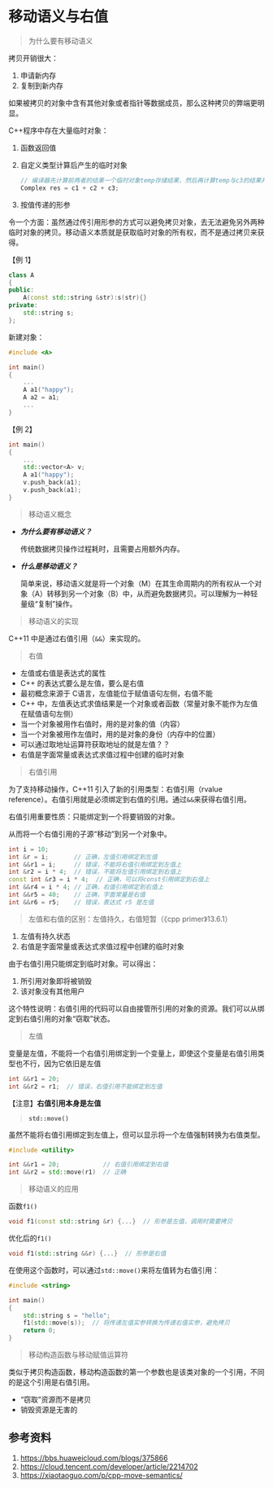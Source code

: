 # 移动语义与右值

> 为什么要有移动语义

拷贝开销很大：

1. 申请新内存
2. 复制到新内存

如果被拷贝的对象中含有其他对象或者指针等数据成员，那么这种拷贝的弊端更明显。



C++程序中存在大量临时对象：

1. 函数返回值

2. 自定义类型计算后产生的临时对象

   ```c++
   // 编译器先计算前两者的结果一个临时对象temp存储结果，然后再计算temp与c3的结果并复制给res
   Complex res = c1 + c2 + c3;

3. 按值传递的形参

令一个方面：虽然通过传引用形参的方式可以避免拷贝对象，去无法避免另外两种临时对象的拷贝。移动语义本质就是获取临时对象的所有权，而不是通过拷贝来获得。



【例 1】

```c++
class A
{
public:
    A(const std::string &str):s(str){}
private:
    std::string s;
};
```

新建对象：

```c++
#include <A>

int main()
{
    ...
	A a1("happy");
    A a2 = a1;
	...
}
```

【例 2】

```c++
int main()
{
	...
	std::vector<A> v;
    A a1("happy");
    v.push_back(a1);
    v.push_back(a1);
}
```



> 移动语义概念

* ***为什么要有移动语义？***

  传统数据拷贝操作过程耗时，且需要占用额外内存。

* ***什么是移动语义？***

  简单来说，移动语义就是将一个对象（M）在其生命周期内的所有权从一个对象（A）转移到另一个对象（B）中，从而避免数据拷贝。可以理解为一种轻量级“复制”操作。



> 移动语义的实现

C++11 中是通过右值引用（`&&`）来实现的。



> 右值

* 左值或右值是表达式的属性
* C++ 的表达式要么是左值，要么是右值
* 最初概念来源于 C语言，左值能位于赋值语句左侧，右值不能
* C++ 中，左值表达式求值结果是一个对象或者函数（常量对象不能作为左值在赋值语句左侧）
* 当一个对象被用作右值时，用的是对象的值（内容）
* 当一个对象被用作左值时，用的是对象的身份（内存中的位置）
* 可以通过取地址运算符获取地址的就是左值？？
* 右值是字面常量或表达式求值过程中创建的临时对象



> 右值引用

为了支持移动操作，C++11 引入了新的引用类型：右值引用（rvalue reference）。右值引用就是必须绑定到右值的引用。通过`&&`来获得右值引用。

右值引用重要性质：只能绑定到一个将要销毁的对象。

从而将一个右值引用的子源“移动”到另一个对象中。

```c++
int i = 10;
int &r = i;       // 正确，左值引用绑定到左值
int &&r1 = i;     // 错误，不能将右值引用绑定到左值上
int &r2 = i * 4;  // 错误，不能将左值引用绑定到右值上
const int &r3 = i * 4;  // 正确，可以将const引用绑定到右值上
int &&r4 = i * 4; // 正确，右值引用绑定到右值上
int &&r5 = 40;    // 正确，字面常量是右值
int &&r6 = r5;    // 错误，表达式 r5 是左值
```



> 左值和右值的区别：左值持久，右值短暂（《cpp primer》13.6.1）

1. 左值有持久状态
2. 右值是字面常量或表达式求值过程中创建的临时对象

由于右值引用只能绑定到临时对象。可以得出：

1. 所引用对象即将被销毁
2. 该对象没有其他用户

这个特性说明：右值引用的代码可以自由接管所引用的对象的资源。我们可以从绑定到右值引用的对象“窃取”状态。



> 左值

变量是左值，不能将一个右值引用绑定到一个变量上，即使这个变量是右值引用类型也不行，因为它依旧是左值

```c++
int &&r1 = 20;  
int &&r2 = r1;  // 错误，右值引用不能绑定到左值
```

【注意】**右值引用本身是左值**



> **`std::move()`**

虽然不能将右值引用绑定到左值上，但可以显示将一个左值强制转换为右值类型。

```c++
#include <utility>

int &&r1 = 20;            // 右值引用绑定到右值
int &&r2 = std::move(r1)  // 正确
```



> 移动语义的应用

函数`f1()`

```c++
void f1(const std::string &r) {...}  // 形参是左值，调用时需要拷贝
```

优化后的`f1()`

```c++
void f1(std::string &&r) {...}  // 形参是右值
```



在使用这个函数时，可以通过`std::move()`来将左值转为右值引用：

```c++
#include <string>

int main()
{
    std::string s = "hello";
    f1(std::move(s));  // 将传递左值实参转换为传递右值实参，避免拷贝
    return 0;
}
```



> 移动构造函数与移动赋值运算符

类似于拷贝构造函数，移动构造函数的第一个参数也是该类对象的一个引用，不同的是这个引用是右值引用。

* “窃取”资源而不是拷贝
* 销毁资源是无害的





## 参考资料

1. https://bbs.huaweicloud.com/blogs/375866
2. https://cloud.tencent.com/developer/article/2214702
3. https://xiaotaoguo.com/p/cpp-move-semantics/